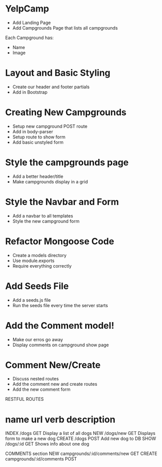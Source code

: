 # YelpCamp

* Add Landing Page
* Add Campgrounds Page that lists all campgrounds

Each Campground has:
* Name
* Image

# Layout and Basic Styling
* Create our header and footer partials
* Add in Bootstrap


# Creating New Campgrounds
* Setup new campground POST route
* Add in body-parser
* Setup route to show form
* Add basic unstyled form


# Style the campgrounds page
* Add a better header/title
* Make campgrounds display in a grid

# Style the Navbar and Form
* Add a navbar to all templates
* Style the new campground form

# Refactor Mongoose Code
* Create a models directory
* Use module.exports
* Require everything correctly

# Add Seeds File
* Add a seeds.js file
* Run the seeds file every time the server starts

# Add the Comment model!
* Make our erros go away
* Display comments on campground show page

# Comment New/Create
* Discuss nested routes
* Add the comment new and create routes
* Add the new comment form


RESTFUL ROUTES

name        url         verb        description
===============================================
INDEX       /dogs       GET     Display a list of all dogs
NEW         /dogs/new   GET     Displays form to make a new dog
CREATE      /dogs       POST    Add new dog to DB
SHOW        /dogs/:id   GET     Shows info about one dog

COMMENTS section
NEW         campgrounds/:id/comments/new    GET
CREATE      campgrounds/:id/comments        POST